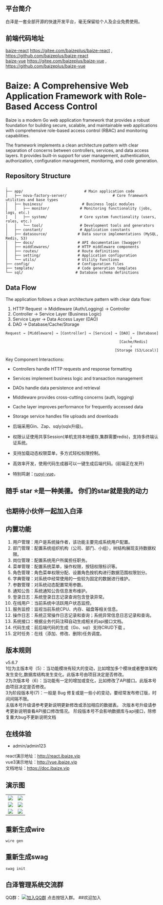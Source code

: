 
## 平台简介

白泽是一套全部开源的快速开发平台，毫无保留给个人及企业免费使用。

## 前端代码地址
[baize-react](https://gitee.com/baizeplus/baize-react) https://gitee.com/baizeplus/baize-react  , https://github.com/baizeplus/baize-react
<br>
[baize-vue](https://gitee.com/baizeplus/baize-vue) https://gitee.com/baizeplus/baize-vue  , https://github.com/baizeplus/baize-vue
<br>

# Baize: A Comprehensive Web Application Framework with Role-Based Access Control

Baize is a modern Go web application framework that provides a robust foundation for building secure, scalable, and maintainable web applications with comprehensive role-based access control (RBAC) and monitoring capabilities.

The framework implements a clean architecture pattern with clear separation of concerns between controllers, services, and data access layers. It provides built-in support for user management, authentication, authorization, configuration management, monitoring, and code generation.

## Repository Structure
```
.
├── app/                            # Main application code
│   ├── nova-factory-server/                     # Core framework utilities and base types
│   ├── business/                  # Business logic modules
│   │   ├── monitor/              # Monitoring functionality (jobs, logs, etc.)
│   │   ├── system/               # Core system functionality (users, roles, etc.)
│   │   └── tool/                 # Development tools and generators
│   ├── constant/                 # Application constants
│   ├── datasource/              # Data source implementations (MySQL, Redis, S3)
│   ├── docs/                    # API documentation (Swagger)
│   ├── middlewares/             # HTTP middleware components
│   ├── routes/                  # Route definitions
│   ├── setting/                 # Application configuration
│   └── utils/                   # Utility functions
├── config/                      # Configuration files
├── template/                    # Code generation templates
└── sql/                        # Database schema definitions
```


## Data Flow
The application follows a clean architecture pattern with clear data flow:

1. HTTP Request → Middleware (Auth/Logging) → Controller
2. Controller → Service Layer (Business Logic)
3. Service Layer → Data Access Layer (DAO)
4. DAO → Database/Cache/Storage

```ascii
Request → [Middleware] → [Controller] → [Service] → [DAO] → [Database]
                                                         ↓
                                                    [Cache/Redis]
                                                         ↓
                                                  [Storage (S3/Local)]
```

Key Component Interactions:
- Controllers handle HTTP requests and response formatting
- Services implement business logic and transaction management
- DAOs handle data persistence and retrieval
- Middleware provides cross-cutting concerns (auth, logging)
- Cache layer improves performance for frequently accessed data
- Storage service handles file uploads and downloads





- 后端采用Gin、Zap、sqly(sqlx升级)。
- 权限认证使用共享Session(单机支持本地缓存,集群需要redis)，支持多终端认证系统。
- 支持加载动态权限菜单，多方式轻松权限控制。
- 高效率开发，使用代码生成器可以一键生成后端代码。(前端正在发开)
- 特别鸣谢：[ruoyi-vue](https://gitee.com/y_project/RuoYi-Vue?_from=gitee_search )，

## <p>随手 star ⭐是一种美德。 你们的star就是我的动力</p>

## 也期待小伙伴一起加入白泽   

## 内置功能

1. 用户管理：用户是系统操作者，该功能主要完成系统用户配置。
2. 部门管理：配置系统组织机构（公司、部门、小组），树结构展现支持数据权限。
3. 岗位管理：配置系统用户所属担任职务。
4. 菜单管理：配置系统菜单，操作权限，按钮权限标识等。
5. 角色管理：角色菜单权限分配、设置角色按机构进行数据范围权限划分。
6. 字典管理：对系统中经常使用的一些较为固定的数据进行维护。
7. 参数管理：对系统动态配置常用参数。
8. 通知公告：系统通知公告信息发布维护。
9. 登录日志：系统登录日志记录查询包含登录异常。
10. 在线用户：当前系统中活跃用户状态监控。
11. 服务监控：监视当前系统CPU、内存、磁盘等相关信息。
12. 操作日志：系统正常操作日志记录和查询；系统异常信息日志记录和查询。
13. 系统接口：根据业务代码注释自动生成相关的api接口文档。
14. 代码生成：前后端代码的生成（Go、sql）支持CRUD下载 。
15. 定时任务：在线（添加、修改、删除)任务调度。
## 版本规则
v5.6.7<br>
1位为主版本号（5）：当功能模块有较大的变动，比如增加多个模块或者整体架构发生变化,数据库结构发生变化。此版本号由项目决定是否修改。
<br>
2为次版本号（6）：当功能有一定的增加或变化，比如修改了API接口。此版本号由项目决定是否修改。
<br>
3为阶段版本号(7)：一般是 Bug 修复或是一些小的变动，要经常发布修订版，时间间隔不限。
<br>
主版本号升级请参考更新说明更新修改或添加相应的数据表。
次版本号升级请参考更新说明查看API接口修改情况。
阶段版本号不会影响数据库与api接口，除修复重大bug不更新说明文档



## 在线体验

- admin/admin123

react演示地址：http://react.ibaize.vip
<br>
vue3演示地址：http://vue.ibaize.vip
<br>
文档地址：https://doc.ibaize.vip
<br>

## 演示图

<table>
    <tr>
        <td><img src="https://gitee.com/smell2/nova-factory-server/raw/imgs/202110241805797.jpg"/></td>
        <td><img src="https://gitee.com/smell2/nova-factory-server/raw/imgs/202110241806256.jpg"/></td>
    </tr>
    <tr>
        <td><img src="https://gitee.com/smell2/nova-factory-server/raw/imgs/202110242322137.png"/></td>
        <td><img src="https://gitee.com/smell2/nova-factory-server/raw/imgs/202110242323820.png"/></td>
    </tr>  
    <tr>
        <td><img src="https://gitee.com/smell2/nova-factory-server/raw/imgs/202112082243214.png"/></td>
        <td><img src="https://gitee.com/smell2/nova-factory-server/raw/imgs/202112082242154.png"/></td>
    </tr>

</table>

## 重新生成wire

```
wire gen
```

## 重新生成swag

```
swag init
```


## 白泽管理系统交流群


QQ群： [![加入QQ群](https://img.shields.io/badge/83064682-blue.svg)](https://qm.qq.com/cgi-bin/qm/qr?k=rAIw_VQ_blbSQu0J6fApnm5RbAc2CHbp&jump_from=webapi) 点击按钮入群。
##欢迎加入
